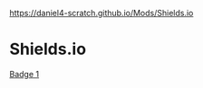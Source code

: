 https://daniel4-scratch.github.io/Mods/Shields.io
# Shields.io
[Badge 1](https://daniel4-scratch.github.io/Mods/Shields.io/endpoint.json)
